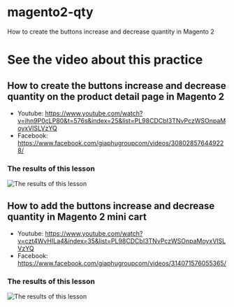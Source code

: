 # magento2-qty
How to create the buttons increase and decrease quantity in Magento 2

# See the video about this practice

## How to create the buttons increase and decrease quantity on the product detail page in Magento 2
- Youtube: https://www.youtube.com/watch?v=ihn9P0cLP80&t=576s&index=25&list=PL98CDCbI3TNvPczWSOnpaMoyxVISLVzYQ
- Facebook: https://www.facebook.com/giaphugroupcom/videos/308028576449228/
### The results of this lesson
![The results of this lesson](https://jvdeh29369.i.lithium.com/t5/image/serverpage/image-id/9531i2B046FA922226559/image-dimensions/2500)

## How to add the buttons increase and decrease quantity in Magento 2 mini cart
- Youtube: https://www.youtube.com/watch?v=czt4WvHILa4&index=35&list=PL98CDCbI3TNvPczWSOnpaMoyxVISLVzYQ
- Facebook: https://www.facebook.com/giaphugroupcom/videos/314071576055365/
### The results of this lesson
![The results of this lesson](https://i.imgur.com/l7RaOBs.png)
